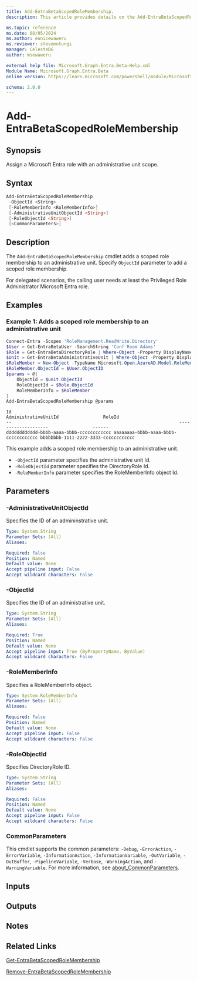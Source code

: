 ```yaml
---
title: Add-EntraBetaScopedRoleMembership.
description: This article provides details on the Add-EntraBetaScopedRoleMembership command.

ms.topic: reference
ms.date: 08/05/2024
ms.author: eunicewaweru
ms.reviewer: stevemutungi
manager: CelesteDG
author: msewaweru

external help file: Microsoft.Graph.Entra.Beta-Help.xml
Module Name: Microsoft.Graph.Entra.Beta
online version: https://learn.microsoft.com/powershell/module/Microsoft.Graph.Entra.Beta/Add-EntraBetaScopedRoleMembership

schema: 2.0.0
---
```


# Add-EntraBetaScopedRoleMembership

## Synopsis

Assign a Microsoft Entra role with an administrative unit scope.

## Syntax

```powershell
Add-EntraBetaScopedRoleMembership 
 -ObjectId <String> 
 [-RoleMemberInfo <RoleMemberInfo>]
 [-AdministrativeUnitObjectId <String>] 
 [-RoleObjectId <String>] 
 [<CommonParameters>]
```

## Description

The `Add-EntraBetaScopedRoleMembership` cmdlet adds a scoped role membership to an administrative unit. Specify `ObjectId` parameter to add a scoped role membership.

For delegated scenarios, the calling user needs at least the Privileged Role Administrator Microsoft Entra role.

## Examples

### Example 1: Adds a scoped role membership to an administrative unit

```powershell
Connect-Entra -Scopes 'RoleManagement.ReadWrite.Directory'
$User = Get-EntraBetaUser -SearchString 'Conf Room Adams'
$Role = Get-EntraBetaDirectoryRole | Where-Object -Property DisplayName -EQ -Value 'User Administrator'
$Unit = Get-EntraBetaAdministrativeUnit | Where-Object -Property DisplayName -Eq -Value 'NewUnit'
$RoleMember = New-Object -TypeName Microsoft.Open.AzureAD.Model.RoleMemberInfo
$RoleMember.ObjectId = $User.ObjectID
$params = @{
    ObjectId = $unit.ObjectId
    RoleObjectId = $Role.ObjectId
    RoleMemberInfo = $RoleMember
}
Add-EntraBetaScopedRoleMembership @params
```

```Output
Id                                                                AdministrativeUnitId                 RoleId
--                                                                --------------------                 ------
dddddddddddd-bbbb-aaaa-bbbb-cccccccccccc aaaaaaaa-bbbb-aaaa-bbbb-cccccccccccc bbbbbbbb-1111-2222-3333-cccccccccccc
```

This example adds a scoped role membership to an administrative unit.

- `-ObjectId` parameter specifies the administrative unit Id.
- `-RoleObjectId` parameter specifies the DirectoryRole Id.
- `-RoleMemberInfo` parameter specifies the RoleMemberInfo object Id.

## Parameters

### -AdministrativeUnitObjectId

Specifies the ID of an admininstrative unit.

```yaml
Type: System.String
Parameter Sets: (All)
Aliases:

Required: False
Position: Named
Default value: None
Accept pipeline input: False
Accept wildcard characters: False
```

### -ObjectId

Specifies the ID of an administrative unit.

```yaml
Type: System.String
Parameter Sets: (All)
Aliases:

Required: True
Position: Named
Default value: None
Accept pipeline input: True (ByPropertyName, ByValue)
Accept wildcard characters: False
```

### -RoleMemberInfo

Specifies a RoleMemberInfo object.

```yaml
Type: System.RoleMemberInfo
Parameter Sets: (All)
Aliases:

Required: False
Position: Named
Default value: None
Accept pipeline input: False
Accept wildcard characters: False
```

### -RoleObjectId

Specifies DirectoryRole ID.

```yaml
Type: System.String
Parameter Sets: (All)
Aliases:

Required: False
Position: Named
Default value: None
Accept pipeline input: False
Accept wildcard characters: False
```

### CommonParameters

This cmdlet supports the common parameters: `-Debug`, `-ErrorAction`, `-ErrorVariable`, `-InformationAction`, `-InformationVariable`, `-OutVariable`, `-OutBuffer`, `-PipelineVariable`, `-Verbose`, `-WarningAction`, and `-WarningVariable`. For more information, see [about_CommonParameters](https://go.microsoft.com/fwlink/?LinkID=113216).

## Inputs

## Outputs

## Notes

## Related Links

[Get-EntraBetaScopedRoleMembership](Get-EntraBetaScopedRoleMembership.md)

[Remove-EntraBetaScopedRoleMembership](Remove-EntraBetaScopedRoleMembership.md)
